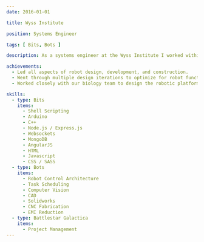 ```yaml
---
date: 2016-01-01

title: Wyss Institute

position: Systems Engineer

tags: [ Bits, Bots ]

description: As a systems engineer at the Wyss Institute I worked within the Human-Organs-on-Chips project to develop a robotic platform for human tissue culture and experimentation. The robot was designed to automatically perform the complex liquid handling, climate control, and imaging tasks necessary for culturing human organ tissue within microfluidic devices. I also built a web-based user interface to plan, schedule, and remotely manage simultaneous experiments on multiple robots.

achievements:
  - Led all aspects of robot design, development, and construction.
  - Went through multiple design iterations to optimize for robot functionality, user-friendliness, and long-term stability.
  - Worked closely with our biology team to design the robotic platform and user interface to synergize with their preferred workflows.

skills:
  - type: Bits
    items:
      - Shell Scripting
      - Arduino
      - C++
      - Node.js / Express.js
      - Websockets
      - MongoDB
      - AngularJS
      - HTML
      - Javascript
      - CSS / SASS
  - type: Bots
    items:
      - Robot Control Architecture
      - Task Scheduling
      - Computer Vision
      - CAD
      - Solidworks
      - CNC Fabrication
      - EMI Reduction
  - type: Battlestar Galactica
    items:
      - Project Management
---
```

